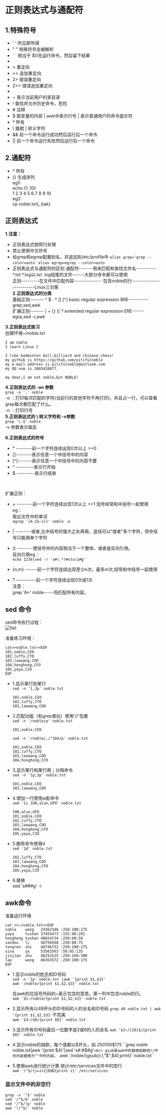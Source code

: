 # 正则表达式与通配符
## 1.特殊符号
- ' '     所见即所得<br>
- " "     特殊符号会被解析<br>
- \` `     相当于 $()先运行命令，然后留下结果<br>
-
- \>       重定向<br>
- \>>      追加重定向<br>
- 2>       错误重定向<br>
- 2>>      错误追加重定向<br>
-
- ~        表示当前用户的家目录<br>
- !        查找并允许历史命令，危险<br>
- \#       注释<br>
- $        取变量的内容 | awk中表示行号 | 表示普通用户的命令提示符<br>
- \*       所有<br>
- \\       撬棍 | 转义字符<br>
- &&       前一个命令运行成功然后运行后一个命令<br>
- ||       前一个命令运行失败然后运行后一个命令<br>

## 2.通配符
- \*       所有<br>
- {}       生成序列<br>
    eg1:<br>
    echo {1..10}<br>
    1 2 3 4 5 6 7 8 9 10<br>
    eg2:<br>
    cp noble.txt{,.bak}<br>

## 正则表达式
__1.注意：__<br>
- 正则表达式按照行处理
- 禁止使用中文符号
- 给grep和egrep配置别名，并追加到/etc/profile中
    ``alias grep='grep --color=auto'``
    ``alias egrep=egrep --color=auto``
- 正则表达式与通配符的区别
    通配符-------用来匹配和查找文件名---------- *.txt *.log以.txt .log结尾的文件------大部分命令都可以使用<br>
    正则---------在文件中匹配内容-------------- 包含noble的行-------------------------Linux三剑客<br>
__2.正则表达式的分类__<br>
基础正则------- ^ $ . * \[] \[^]  basic regular expression BRE----------grep,sed,awk<br>
扩展正则------- | + {} () ?           extended regular expression ERE------egrp,sed -r,awk<br>

__3.正则表达式练习__<br>
创建环境~/noble.txt<br>
```
I am noble
I learn Linux C

I like badminton ball,billiard and chinese chess!
my github is https://github.com/pitifulnoble
my e-mail address is pitifulnoble@outlook.com
my QQ num is 2803420877.

my dear,I am not noble,but NOBLE!
```

__4.正则表达式的 -on 参数__<br>
``grep -o '.' noble``<br>
-o ：打印每次匹配的字符(当前行的其他字符不再打印)，并且占一行，可以查看grep每次都匹配了什么。<br>
-n ：打印行号<br>
__5.正则表达式的 \ 转义字符和 -v参数__<br>
``grep '\.$' noble``<br>
-v 参数表示取反<br>


__6.正则表达式的符号__<br>
- \* --------前一个字符连续出现0次以上 >=0<br>
- \[]--------表示任意一个中括号中的内容<br>
- \[^]-------表示任意一个中括号中的内容不要<br>
- ^ ---------表示行开始<br>
- $ ---------表示行结束<br>

<br>

扩展正则：<br>
- \+ --------前一个字符连续出现1次以上 >=1 加号经常和中括号一起使用<br>
    eg：<br>
    取出文件中的单词<br>
    ``egrep '[A-Za-z]+' noble -o``<br>

- \| --------或者,比中括号的强大之处再用，竖线可以“或者”多个字符，但中括号只能用单个字符<br>
- () --------使括号中的内容相当于一个整体，或者是反向引用。<br>
    反向引用eg：<br>
    ``echo 1234|sed -r 's#(.*)#stu\1#g'``<br>
- {n,m} ------前一个字符连续出现至少n次，最多m次,经常和中括号一起使用<br>
- ? ----------前一个字符连续出现0次或1次<br>
注意：<br>
grep 'A*' noble-----将匹配所有内容。<br>

## sed 命令
sed命令执行过程：<br>
![fail](img/4.1.PNG)<br>

准备练习环境：<br>
```
cat>>noble.txt<<EOF
101,noble,CEO
102,luffy,CTO
103,laowang,COO
104,honghong,CFO
105,yaya,CIO
EOF
```

- 1.显示某行到某行<br>
    ``sed -n '1,3p' noble.txt``<br>
    ```
    101,noble,CEO
    102,luffy,CTO
    103,laowang,COO
    ```

- 2.匹配功能（和grep类似）使用'//'包裹<br>
    ``sed -n '/noble/p' noble.txt``<br>
    ```
    101,noble,CEO
    ```


    ``sed -n '/noble/,/^104/p' noble.txt`` <br>
    ```
    101,noble,CEO
    102,luffy,CTO
    103,laowang,COO
    104,honghong,CFO
    ```
- 3,显示某行和某行用；分隔命令<br>
    ``sed -n '1p;3p' noble.txt ``<br>
    ```
    101,noble,CEO
    103,laowang,COO
    ```
- 4.增加一行使用a或i命令<br>
    ``sed '1i 100,alun,UFO' noble.txt ``
    ```
    100,alun,UFO
    101,noble,CEO
    102,luffy,CTO
    103,laowang,COO
    104,honghong,CFO
    105,yaya,CIO
    ```
- 5.删除命令使用d<br>
    ``sed '1d' noble.txt ``
    ```
    102,luffy,CTO
    103,laowang,COO
    104,honghong,CFO
    105,yaya,CIO
    ```
- 6.替换<br>
sed 's###g' -i

## awk命令
准备运行环境<br>
```
cat >>~/noble.txt<<EOF
noble    wang   24362346 :250:100:175
yaya     tushan 37455473 :155:90:201
honghong tushan 48654734 :250:60:50
sandou   li     46756568 :250:80:75
tongren  shi    46746732 :250:100:175
sina     ya     53563563 :50:95:135
jinjian  zhu    48252525 :250:169:300
lao      wang   86363572 :250:100:175
EOF
```
- 1.显示noble的姓氏和ID号码<br>
    ``sed -n '1p' noble.txt |awk '{print $1,$3}'``<br>
    ``awk '/noble/{print $1,$2,$3}' noble.txt``<br>


    在awk的花括号外码的~表示包含的意思。第一列中包含noble的行。<br>
    ``awk '$1~/noble/{print $1,$2,$3}' noble.txt``<br>

- 2.显示所有以48开头的ID号码的人的全名和ID号码
    ``grep 48 noble.txt | awk '{print $1,$2,$3}'``不完美<br>
    ``awk '$3~/48/{print $0}' noble.txt``<br>
- 3.显示所有ID号码最后一位数字是2或6的人的全名
    ``awk '$3~/[26]$/{print $0}' noble.txt``<br>
- 4.显示noble的捐款，每个值都以$开头，如 $250$100$175
    ``grep noble noble.txt|awk '{print $4}'|sed 's#:#$#g'``<br>
    gsub是awk中的替换函数吧//中的内容替换为""中的内容。
    ``awk '/noble/{gsub(/:/,"$",$4);print}' noble.txt``<br>
- 5.使用awk进行统计计算
    统计/etc/services文件中的空行<br>
    ``awk '/^$/{i=i+1}END{print i}' /etc/services``<br>
### 显示文件中的非空行
```
grep -v '^$' noble
sed '/^$/d' noble
sed '/^$/!p' noble
awk '!/^$/' noble
```
